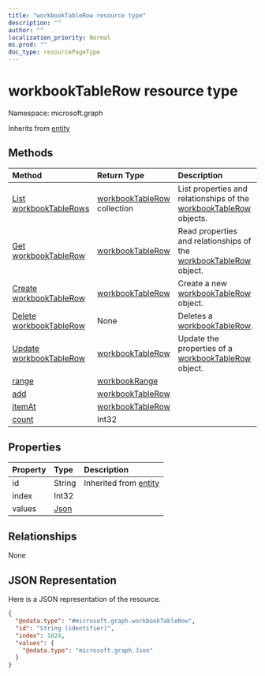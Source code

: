 ```yaml
---
title: "workbookTableRow resource type"
description: ""
author: ""
localization_priority: Normal
ms.prod: ""
doc_type: resourcePageType
---
```


# workbookTableRow resource type


Namespace: microsoft.graph




Inherits from [entity](../resources/entity.md)

## Methods
|Method|Return Type|Description|
|:---|:---|:---|
|[List workbookTableRows](../api/workbooktablerow-list.md)|[workbookTableRow](../resources/workbooktablerow.md) collection|List properties and relationships of the [workbookTableRow](../resources/workbooktablerow.md) objects.|
|[Get workbookTableRow](../api/workbooktablerow-get.md)|[workbookTableRow](../resources/workbooktablerow.md)|Read properties and relationships of the [workbookTableRow](../resources/workbooktablerow.md) object.|
|[Create workbookTableRow](../api/workbooktablerow-create.md)|[workbookTableRow](../resources/workbooktablerow.md)|Create a new [workbookTableRow](../resources/workbooktablerow.md) object.|
|[Delete workbookTableRow](../api/workbooktablerow-delete.md)|None|Deletes a [workbookTableRow](../resources/workbooktablerow.md).|
|[Update workbookTableRow](../api/workbooktablerow-update.md)|[workbookTableRow](../resources/workbooktablerow.md)|Update the properties of a [workbookTableRow](../resources/workbooktablerow.md) object.|
|[range](../api/workbooktablerow-range.md)|[workbookRange](../resources/workbookrange.md)||
|[add](../api/workbooktablerow-add.md)|[workbookTableRow](../resources/workbooktablerow.md)||
|[itemAt](../api/workbooktablerow-itemat.md)|[workbookTableRow](../resources/workbooktablerow.md)||
|[count](../api/workbooktablerow-count.md)|Int32||

## Properties
|Property|Type|Description|
|:---|:---|:---|
|id|String| Inherited from [entity](../resources/entity.md)|
|index|Int32||
|values|[Json](../resources/json.md)||

## Relationships
None

## JSON Representation
Here is a JSON representation of the resource.
<!-- {
  "blockType": "resource",
  "keyProperty": "id",
  "@odata.type": "microsoft.graph.workbookTableRow",
  "baseType": "microsoft.graph.entity",
  "openType": false
}
-->
``` json
{
  "@odata.type": "#microsoft.graph.workbookTableRow",
  "id": "String (identifier)",
  "index": 1024,
  "values": {
    "@odata.type": "microsoft.graph.Json"
  }
}
```


